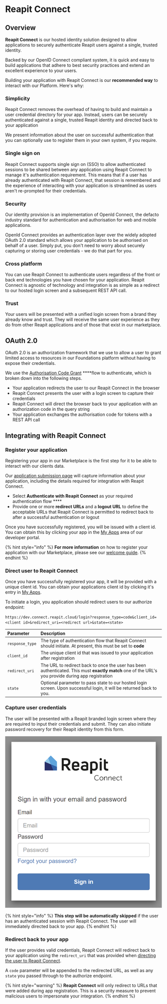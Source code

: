 # Reapit Connect

## Overview

**Reapit Connect** is our hosted identity solution designed to allow applications to securely authenticate Reapit users against a single, trusted identity. 

Backed by our OpenID Connect compliant system, it is quick and easy to build applications that adhere to best security practices and extend an excellent experience to your users.

Building your application with Reapit Connect is our **recommended way** to interact with our Platform. Here's why:

### Simplicity

Reapit Connect removes the overhead of having to build and maintain a user credential directory for your app. Instead, users can be securely authenticated against a single, trusted Reapit identity and directed back to your application

We present information about the user on successful authentication that you can optionally use to register them in your own system, if you require. 

### Single sign on

Reapit Connect supports single sign on \(SSO\) to allow authenticated sessions to be shared between any application using Reapit Connect to manage it's authentication requirement. This means that if a user has already authenticated with Reapit Connect, that session is remembered and the experience of interacting with your application is streamlined as users aren't re-prompted for their credentials.    

### **Security**

Our identity provision is an implementation of OpenId Connect, the defacto industry standard for authentication and authorisation for web and mobile applications. 

OpenId Connect provides an authentication layer over the widely adopted OAuth 2.0 standard which allows your application to be authorised on behalf of a user. Simply put, you don't need to worry about securely capturing or storing user credentials - we do that part for you. 

### Cross platform

You can use Reapit Connect to authenticate users regardless of the front or back end technologies you have chosen for your application. Reapit Connect is agnostic of technology and integration is as simple as a redirect to our hosted login screen and a subsequent REST API call.

### Trust

Your users will be presented with a unified login screen from a brand they already know and trust. They will receive the same user experience as they do from other Reapit applications and of those that exist in our marketplace. 

## OAuth 2.0

OAuth 2.0 is an authorization framework that we use to allow a user to grant limited access to resources in our Foundations platform without having to expose their credentials.

We use the [Authorisation Code Grant](https://developer.okta.com/blog/2018/04/10/oauth-authorization-code-grant-type) ****flow to authenticate, which is broken down into the following steps.

* Your application redirects the user to our Reapit Connect in the browser
* Reapit Connect presents the user with a login screen to capture their credentials
* Reapit Connect will direct the browser back to your application with an authorization code in the query string
* Your application exchanges the authorisation code for tokens with a REST API call  

## Integrating with Reapit Connect 

### Register your application

Registering your app in our Marketplace is the first step for it to be able to interact with our clients data.

Our [application submission page](https://dev.marketplace.reapit.cloud/developer/submit-app) will capture information about your application, including the details required for integration with Reapit Connect. 

* Select **Authenticate with Reapit Connect** as your required authentication flow ****
* Provide one or more **redirect URLs** and a **logout URL** to define the acceptable URLs that Reapit Connect is permitted to redirect back to after a successful authentication or logout

Once you have successfully registered, you will be issued with a client id. You can obtain this by clicking your app in the [My Apps](https://dev.marketplace.reapit.cloud/developer/apps) area of our developer portal.

{% hint style="info" %}
**For more information** on how to register your application with our Marketplace, please see our [welcome guide](https://dev.marketplace.reapit.cloud/developer/welcome).
{% endhint %}

### Direct user to Reapit Connect

Once you have successfully registered your app, it will be provided with a unique client id. You can obtain your applications client id by clicking it's entry in [My Apps](https://dev.marketplace.reapit.cloud/developer/apps).

To initiate a login, you application should redirect users to our authorize endpoint:

`https://dev.connect.reapit.cloud/login?response_type=code&client_id=<client id>&redirect_uri=<redirect url>&state=<state>`

| Parameter | Description |
| :--- | :--- |
| `response_type` | The type of authentication flow that Reapit Connect should initiate. At present, this must be set to **code** |
| `client_id` | The unique client id that was issued to your application after registration |
| `redirect_uri` | The URL to redirect back to once the user has been authenticated. This must **exactly match** one of the URL's you provide during app registration |
| `state` | Optional parameter to pass state to our hosted login screen. Upon successful login, it will be returned back to you. |

### Capture user credentials

The user will be presented with a Reapit branded login screen where they are required to input their credentials and submit. They can also initiate password recovery for their Reapit identity from this form. 

![](../.gitbook/assets/image%20%281%29.png)

{% hint style="info" %}
**This step will be automatically skipped** if the user has an authenticated session with Reapit Connect. The user will immediately directed back to your app. 
{% endhint %}

### Redirect back to your app

If the user provides valid credentials, Reapit Connect will redirect back to your application using the `redirect_uri` that was provided when [directing the user to Reapit Connect](reapit-connect.md#direct-user-to-reapit-connect).

A `code` parameter will be appended to the redirected URL, as well as any `state` you passed through to the authorize endpoint.

{% hint style="warning" %}
**Reapit Connect** will only redirect to URLs that were added during app registration. This is a security measure to prevent malicious users to impersonate your integration.
{% endhint %}



